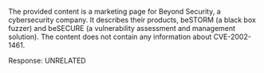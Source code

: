 The provided content is a marketing page for Beyond Security, a cybersecurity company. It describes their products, beSTORM (a black box fuzzer) and beSECURE (a vulnerability assessment and management solution). The content does not contain any information about CVE-2002-1461.

Response: UNRELATED